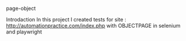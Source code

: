 page-object

Introdaction
In this project I created tests for site : http://automationpractice.com/index.php with OBJECTPAGE
in selenium and playwright

